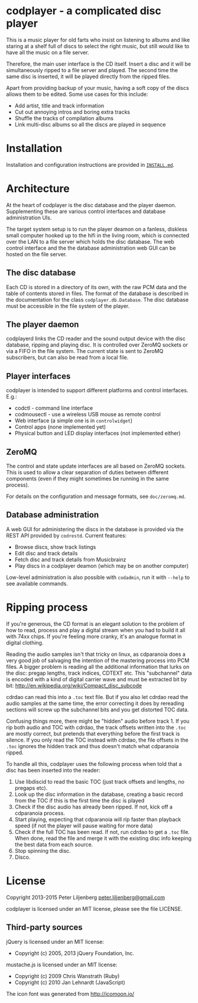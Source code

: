 codplayer - a complicated disc player
=====================================

This is a music player for old farts who insist on listening to albums
and like staring at a shelf full of discs to select the right music,
but still would like to have all the music on a file server.

Therefore, the main user interface is the CD itself.  Insert a disc
and it will be simultaneously ripped to a file server and played.  The
second time the same disc is inserted, it will be played directly from
the ripped files.

Apart from providing backup of your music, having a soft copy of the
discs allows them to be edited.  Some use cases for this include:

* Add artist, title and track information
* Cut out annoying intros and boring extra tracks
* Shuffle the tracks of compilation albums
* Link multi-disc albums so all the discs are played in sequence


Installation
============

Installation and configuration instructions are provided in
[`INSTALL.md`](https://github.com/petli/codplayer/blob/master/INSTALL.md).


Architecture
============

At the heart of codplayer is the disc database and the player daemon.
Supplementing these are various control interfaces and database
administration UIs.

The target system setup is to run the player deamon on a fanless,
diskless small computer hooked up to the hifi in the living room,
which is connected over the LAN to a file server which holds the disc
database.  The web control interface and the the database
administration web GUI can be hosted on the file server.


The disc database
-----------------

Each CD is stored in a directory of its own, with the raw PCM data and
the table of contents stored in files.  The format of the database is
described in the documentation for the class `codplayer.db.Database`.
The disc database must be accessible in the file system of the player.


The player daemon
-----------------

codplayerd links the CD reader and the sound output device with the
disc database, ripping and playing disc.  It is controlled over ZeroMQ
sockets or via a FIFO in the file system.  The current state is sent
to ZeroMQ subscribers, but can also be read from a local file.


Player interfaces
-----------------

codplayer is intended to support different platforms and control
interfaces.  E.g.:

* codctl - command line interface
* codmousectl - use a wireless USB mouse as remote control
* Web interface (a simple one is in `controlwidget`)
* Control apps (none implemented yet)
* Physical button and LED display interfaces (not implemented either)


ZeroMQ
------

The control and state update interfaces are all based on ZeroMQ
sockets.  This is used to allow a clear separation of duties between
different components (even if they might sometimes be running in the
same process).

For details on the configuration and message formats, see
`doc/zeromq.md`.


Database administration
-----------------------

A web GUI for administering the discs in the database is provided via
the REST API provided by `codrestd`.  Current features:

* Browse discs, show track listings
* Edit disc and track details
* Fetch disc and track details from Musicbrainz
* Play discs in a codplayer deamon (which may be on another computer)

Low-level administration is also possible with `codadmin`, run it with
`--help` to see available commands.


Ripping process
===============

If you're generous, the CD format is an elegant solution to the
problem of how to read, process and play a digital stream when you had
to build it all with 74xx chips.  If you're feeling more cranky, it's
an analogue format in digital clothing.

Reading the audio samples isn't that tricky on linux, as cdparanoia
does a very good job of salvaging the intention of the mastering
process into PCM files.  A bigger problem is reading all the
additional information that lurks on the disc: pregap lengths, track
indices, CDTEXT etc.  This "subchannel" data is encoded with a kind of
digital carrier wave and must be extracted bit by bit:
http://en.wikipedia.org/wiki/Compact_disc_subcode

cdrdao can read this into a `.toc` text file.  But if you also let
cdrdao read the audio samples at the same time, the error correcting
it does by rereading sections will screw up the subchannel bits and
you get distorted TOC data.

Confusing things more, there might be "hidden" audio before track 1.
If you rip both audio and TOC with cdrdao, the track offsets written
into the `.toc` are mostly correct, but pretends that everything
before the first track is silence.  If you only read the TOC instead
with cdrdao, the file offsets in the `.toc` ignores the hidden track
and thus doesn't match what cdparanoia ripped.

To handle all this, codplayer uses the following process when told
that a disc has been inserted into the reader:

1. Use libdiscid to read the basic TOC (just track offsets and
   lengths, no pregaps etc).
2. Look up the disc information in the database, creating a basic
   record from the TOC if this is the first time the disc is played
3. Check if the disc audio has already been ripped.  If not, kick off
   a cdparanoia process.
4. Start playing, expecting that cdparanoia will rip faster than
   playback speed (if not the player will pause waiting for more data)
5. Check if the full TOC has been read.  If not, run cdrdao to get a
   `.toc` file.  When done, read the file and merge it with the
   existing disc info keeping the best data from each source.
6. Stop spinning the disc.
7. Disco.


License
=======

Copyright 2013-2015 Peter Liljenberg <peter.liljenberg@gmail.com>

codplayer is licensed under an MIT license, please see the file
LICENSE.


Third-party sources
------------------

jQuery is licensed under an MIT license:
* Copyright (c) 2005, 2013 jQuery Foundation, Inc.

mustache.js is licensed under an MIT license:
* Copyright (c) 2009 Chris Wanstrath (Ruby)
* Copyright (c) 2010 Jan Lehnardt (JavaScript)

The icon font was generated from http://icomoon.io/


